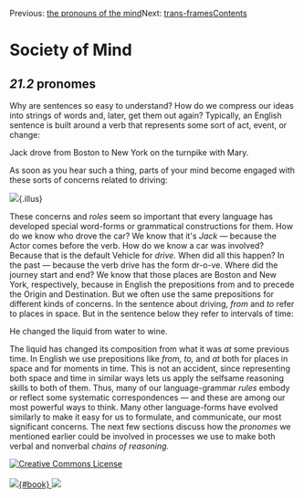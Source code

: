 <div class="chapnav">

<span class="prev">Previous: [the pronouns of the
mind](./som-21.1.html)</span><span class="next">Next:
[trans-frames](./som-21.3.html)</span><span
class="contents">[Contents](index.html)</span>
<div class="titlebar">

Society of Mind
===============

</div>

</div>

*21.2* pronomes
---------------

Why are sentences so easy to understand? How do we compress our ideas
into strings of words and, later, get them out again? Typically, an
English sentence is built around a verb that represents some sort of
act, event, or change:

Jack drove from Boston to New York on the turnpike with Mary.

As soon as you hear such a thing, parts of your mind become engaged with
these sorts of concerns related to driving:

![](./illus/ch21/21-1.png){.illus}

These concerns and *roles* seem so important that every language has
developed special word-forms or grammatical constructions for them. How
do we know who drove the car? We know that it's *Jack* — because the
Actor comes before the verb. How do we know a car was involved? Because
that is the default Vehicle for *drive.* When did all this happen? In
the past — because the verb drive has the form dr-o-ve. Where did the
journey start and end? We know that those places are Boston and New
York, respectively, because in English the prepositions from and to
precede the Origin and Destination. But we often use the same
prepositions for different kinds of concerns. In the sentence about
driving, *from* and *to* refer to places in space. But in the sentence
below they refer to intervals of time:

He changed the liquid from water to wine.

The liquid has changed its composition from what it was *at* some
previous time. In English we use prepositions like *from,* *to,* and
*at* both for places in space and for moments in time. This is not an
accident, since representing both space and time in similar ways lets us
apply the selfsame reasoning skills to both of them. Thus, many of our
language-grammar *rules* embody or reflect some systematic
correspondences — and these are among our most powerful ways to think.
Many other language-forms have evolved similarly to make it easy for us
to formulate, and communicate, our most significant concerns. The next
few sections discuss how the *pronomes* we mentioned earlier could be
involved in processes we use to make both verbal and nonverbal *chains
of reasoning.*

<div class="footer">

[![Creative Commons
License](http://i.creativecommons.org/l/by-nc-sa/3.0/80x15.png)](http://creativecommons.org/licenses/by-nc-sa/3.0/deed.en_US)\
\
[![](./images/som_book.jpeg){#book}
![](./images/a_logo_17.gif)](http://www.amazon.com/gp/product/0671657135?ie=UTF8&camp=1789&creativeASIN=0671657135&linkCode=xm2&tag=marvinminsky)

</div>
